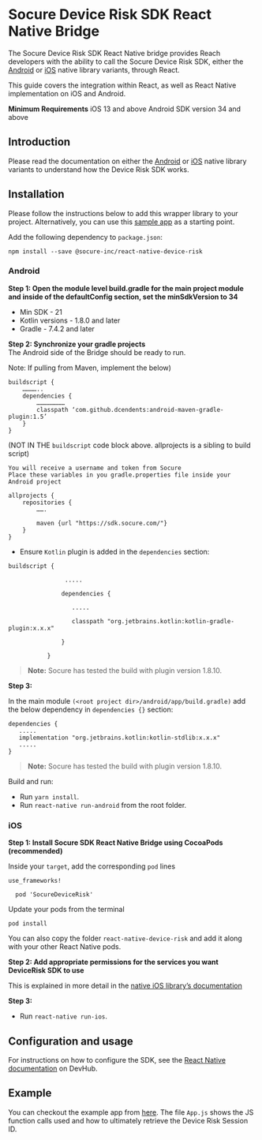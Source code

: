 # Socure Device Risk SDK React Native Bridge

The Socure Device Risk SDK React Native bridge provides Reach developers with the ability to call the Socure Device Risk SDK, either the [Android](https://github.com/socure-inc/socure-sigmadevice-sdk-android) or [iOS](https://github.com/socure-inc/socure-sigmadevice-sdk-ios) native library variants, through React.

This guide covers the integration within React, as well as React Native implementation on iOS and Android.

**Minimum Requirements**
iOS 13 and above
Android SDK version 34 and above

## Introduction
Please read the documentation on either the [Android](https://github.com/socure-inc/socure-sigmadevice-sdk-android) or [iOS](https://github.com/socure-inc/socure-sigmadevice-sdk-ios) native library variants to understand how the Device Risk SDK works.

## Installation

Please follow the instructions below to add this wrapper library to your project. Alternatively, you can use this [sample app](https://github.com/socure-inc/socure-sigmadevice-demo-app-react-native) as a starting point.

Add the following dependency to `package.json`:

```
npm install --save @socure-inc/react-native-device-risk
```

### Android
**Step 1: Open the module level build.gradle for the main project module and inside of the defaultConfig section, set the minSdkVersion to 34**

- Min SDK - 21
- Kotlin versions - 1.8.0 and later
- Gradle - 7.4.2 and later

**Step 2: Synchronize your gradle projects**
<br>The Android side of the Bridge should be ready to run.

Note: If pulling from Maven, implement the below)
```
buildscript {
	…………..
	dependencies {
		……………………
		classpath ‘com.github.dcendents:android-maven-gradle-plugin:1.5’
	}
}
```

(NOT IN THE `buildscript` code block above. allprojects is a sibling to build script)
```
You will receive a username and token from Socure
Place these variables in you gradle.properties file inside your Android project

allprojects {
    repositories {
        …….

        maven {url "https://sdk.socure.com/"}
    }
}
```

* Ensure `Kotlin` plugin is added in the `dependencies` section:
```
buildscript {

                .....

               dependencies {

                  .....

                  classpath "org.jetbrains.kotlin:kotlin-gradle-plugin:x.x.x"

               }

           }
```
> **Note:** Socure has tested the build with plugin version 1.8.10.

**Step 3:**

In the main module `(<root project dir>/android/app/build.gradle)` add the below dependency
in `dependencies {}` section:

```
dependencies {
   .....
   implementation "org.jetbrains.kotlin:kotlin-stdlib:x.x.x"
   .....
}
```

> **Note:** Socure has tested the build with plugin version 1.8.10.

Build and run:

* Run `yarn install`.
* Run `react-native run-android` from the root folder.

### iOS

**Step 1: Install Socure SDK React Native Bridge using CocoaPods (recommended)**

Inside your `target`, add the corresponding `pod` lines

```
use_frameworks!

  pod 'SocureDeviceRisk'
```

Update your pods from the terminal
```
pod install
```

You can also copy the folder `react-native-device-risk` and add it along with your other React Native pods.

**Step 2: Add appropriate permissions for the services you want DeviceRisk SDK to use**

This is explained in more detail in the [native iOS library’s documentation](https://developer.socure.com/docs/sdks/sigma-device/ios-sdk/ios-overview#deviceriskdatasources)

**Step 3:**

* Run `react-native run-ios`.

## Configuration and usage
For instructions on how to configure the SDK, see the [React Native documentation](https://developer.socure.com/docs/sdks/sigma-device/react/react-overview) on DevHub.

## Example
You can checkout the example app from [here](https://github.com/socure-inc/socure-sigmadevice-demo-app-react-native). The file `App.js` shows the JS function calls used and how to ultimately retrieve the Device Risk Session ID.
